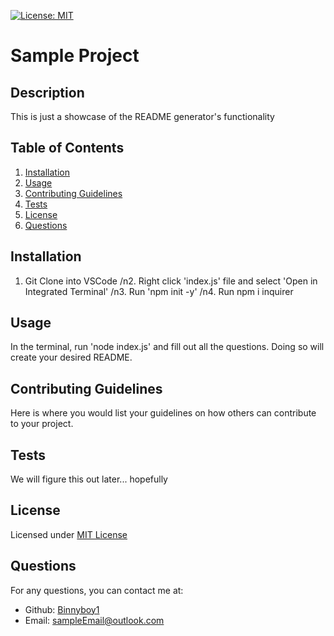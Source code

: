 
  [![License: MIT](https://img.shields.io/badge/License-MIT-yellow.svg)](https://opensource.org/licenses/MIT)

  # Sample Project

  ## Description
  This is just a showcase of the README generator's functionality

  ## Table of Contents
  1. [Installation](#installation)
  2. [Usage](#usage)
  3. [Contributing Guidelines](#contributing-guidelines)
  4. [Tests](#tests)
  5. [License](#license)
  6. [Questions](#questions)

  ## Installation
  1. Git Clone into VSCode /n2. Right click 'index.js' file and select 'Open in Integrated Terminal' /n3. Run 'npm init -y' /n4. Run npm i inquirer

  ## Usage
  In the terminal, run 'node index.js' and fill out all the questions. Doing so will create your desired README.

  ## Contributing Guidelines
  Here is where you would list your guidelines on how others can contribute to your project.

  ## Tests
  We will figure this out later... hopefully

  ## License
  Licensed under [MIT License](https://opensource.org/licenses/MIT)

  ## Questions
  For any questions, you can contact me at:
  - Github: [Binnyboy1](https://github.com/Binnyboy1)
  - Email: sampleEmail@outlook.com
  